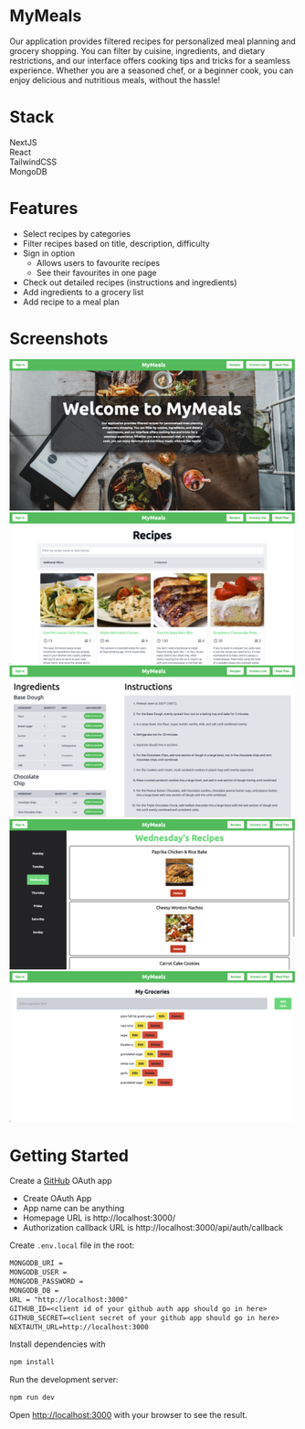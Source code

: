 # MyMeals
Our application provides filtered recipes for personalized meal planning and grocery shopping. You can filter by cuisine, ingredients, and dietary restrictions, and our interface offers cooking tips and tricks for a seamless experience. Whether you are a seasoned chef, or a beginner cook, you can enjoy delicious and nutritious meals, without the hassle!

# Stack
NextJS <br/>
React <br/>
TailwindCSS <br/>
MongoDB

# Features
- Select recipes by categories
- Filter recipes based on title, description, difficulty
- Sign in option
  - Allows users to favourite recipes
  - See their favourites in one page
- Check out detailed recipes (instructions and ingredients)
- Add ingredients to a grocery list
- Add recipe to a meal plan

# Screenshots
<img src="public/image1.png" style="width:500px"><br/>
<img src="public/image2.png" style="width:500px"><br/>
<img src="public/image3.png" style="width:500px"><br/>
<img src="public/image4.png" style="width:500px"><br/>
<img src="public/image5.png" style="width:500px"><br/>


# Getting Started

Create a [GitHub](https://github.com/settings/developers) OAuth app
- Create OAuth App
- App name can be anything
- Homepage URL is http://localhost:3000/
- Authorization callback URL is http://localhost:3000/api/auth/callback

Create `.env.local` file in the root:
```
MONGODB_URI = 
MONGODB_USER = 
MONGODB_PASSWORD = 
MONGODB_DB = 
URL = "http://localhost:3000"
GITHUB_ID=<client id of your github auth app should go in here>
GITHUB_SECRET=<client secret of your github app should go in here>
NEXTAUTH_URL=http://localhost:3000
```

Install dependencies with 
```bash
npm install
```

Run the development server:

```bash
npm run dev
```

Open [http://localhost:3000](http://localhost:3000) with your browser to see the result.

